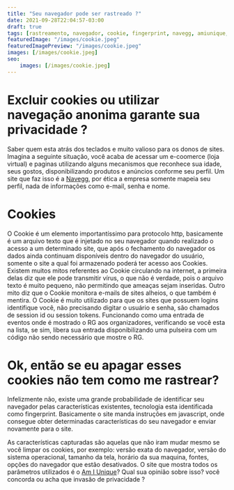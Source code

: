 ```yaml
---
title: "Seu navegador pode ser rastreado ?"
date: 2021-09-28T22:04:57-03:00
draft: true
tags: [rastreamento, navegador, cookie, fingerprint, navegg, amiunique, privacidade, segurança]
featuredImage: "/images/cookie.jpeg"
featuredImagePreview: "/images/cookie.jpeg"
images: [/images/cookie.jpeg]
seo:
    images: [/images/cookie.jpeg]
---
```


# Excluir cookies ou utilizar navegação anonima garante sua privacidade ?
Saber quem esta atrás dos teclados e muito valioso para os donos de sites. Imagina a seguinte situação, você acaba de acessar um e-coomerce (loja virtual) e paginas utilizando alguns mecanismos que reconhece sua idade, seus gostos, disponibilizando produtos e anúncios conforme seu perfil. Um site que faz isso é a [Navegg](https://www.navegg.com/politica-de-privacidade/seu-perfil/), por ética a empresa somente mapeia seu perfil, nada de informações como e-mail, senha e nome.

# Cookies
O Cookie é um elemento importantíssimo para protocolo http, basicamente é um arquivo texto que é injetado no seu navegador quando realizado o acesso a um determinado site, que após o fechamento do navegador os dados ainda continuam disponíveis dentro do navegador do usuário, somente o site a qual foi armazenado poderá ter acesso aos Cookies.
Existem muitos mitos referentes ao Cookie circulando na internet, a primeira delas diz que ele pode transmitir vírus, o que não é verdade, pois o arquivo texto é muito pequeno, não permitindo que ameaças sejam inseridas. Outro mito diz que o Cookie monitora e-mails de sites alheios, o que também é mentira.
O Cookie é muito utilizado para que os sites que possuem logins identifique você, não precisando digitar o usuário e senha, são chamados de session id ou session tokens. Funcionando como uma entrada de eventos onde é mostrado o RG aos organizadores, verificando se você esta na lista, se sim, libera sua entrada disponibilizando uma pulseira com um código não sendo necessário que mostre o RG.

# Ok, então se eu apagar esses cookies não tem como me rastrear?
Infelizmente não, existe uma grande probabilidade de identificar seu navegador pelas características existentes, tecnologia esta identificada como fingerprint. Basicamente o site manda instruções em javascript, onde consegue obter determinadas características do seu navegador e enviar novamente para o site.

As características capturadas são aquelas que não iram mudar mesmo se você limpar os cookies, por exemplo: versão exata do navegador, versão do sistema operacional, tamanho da tela, horário da sua maquina, fontes, opções do navegador que estão desativados. O site que mostra todos os parâmetros utilizados é o [Am I Unique](https://amiunique.org/fp)?
Qual sua opinião sobre isso? você concorda ou acha que invasão de privacidade ?